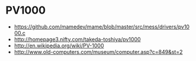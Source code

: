 # PV1000

* https://github.com/mamedev/mame/blob/master/src/mess/drivers/pv1000.c
* http://homepage3.nifty.com/takeda-toshiya/pv1000
* http://en.wikipedia.org/wiki/PV-1000
* http://www.old-computers.com/museum/computer.asp?c=849&st=2


